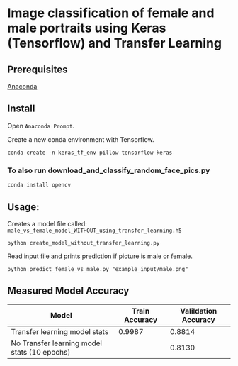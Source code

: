 # Image classification of female and male portraits using Keras (Tensorflow) and Transfer Learning

## Prerequisites

[Anaconda](https://www.anaconda.com/)

## Install
Open `Anaconda Prompt`.

Create a new conda environment  with Tensorflow. 
```
conda create -n keras_tf_env pillow tensorflow keras
```

### To also run download_and_classify_random_face_pics.py

```
conda install opencv
```

## Usage:

Creates a model file called: `male_vs_female_model_WITHOUT_using_transfer_learning.h5`
```
python create_model_without_transfer_learning.py
```

Read input file and prints prediction if picture is male or female.
```
python predict_female_vs_male.py "example_input/male.png"
```


## Measured Model Accuracy

|Model                                           |Train Accuracy| Valildation Accuracy |
|------------------------------------------------|--------------|----------------------|
|Transfer learning model stats                   |0.9987        |0.8814                |
|No Transfer learning model stats (10 epochs)    |              |0.8130                |